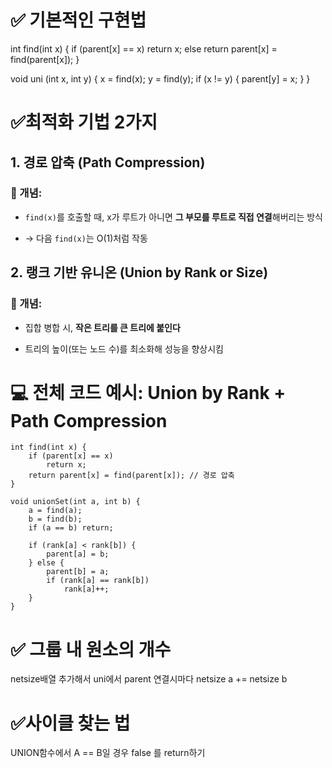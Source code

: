 # ✅ 기본적인 구현법
int find(int x)
{
	if (parent[x] == x)
		return x;
	else
		return parent[x] = find(parent[x]);
}

void uni (int x, int y)
{
	x = find(x);
	y = find(y);
	if (x != y)
	{
		parent[y] = x;
	}
}
# ✅최적화 기법 2가지
##  1. 경로 압축 (Path Compression)

### 🧠 개념:

- `find(x)`를 호출할 때, x가 루트가 아니면 **그 부모를 루트로 직접 연결**해버리는 방식
    
- → 다음 `find(x)`는 O(1)처럼 작동
## 2. 랭크 기반 유니온 (Union by Rank or Size)

### 🧠 개념:

- 집합 병합 시, **작은 트리를 큰 트리에 붙인다**
    
- 트리의 높이(또는 노드 수)를 최소화해 성능을 향상시킴


# 💻 전체 코드 예시: Union by Rank + Path Compression
```
int find(int x) {
    if (parent[x] == x)
        return x;
    return parent[x] = find(parent[x]); // 경로 압축
}

void unionSet(int a, int b) {
    a = find(a);
    b = find(b);
    if (a == b) return;

    if (rank[a] < rank[b]) {
        parent[a] = b;
    } else {
        parent[b] = a;
        if (rank[a] == rank[b])
            rank[a]++;
    }
}
```


# ✅ 그룹 내 원소의 개수
 
netsize배열 추가해서 uni에서 parent 연결시마다 netsize a += netsize b

# ✅사이클 찾는 법

UNION함수에서 A == B일 경우 false 를 return하기